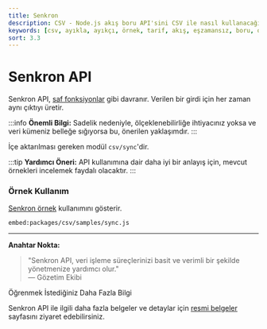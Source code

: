 ```yaml
---
title: Senkron
description: CSV - Node.js akış boru API'sini CSV ile nasıl kullanacağınızı öğrenin. Bu içerik, Senkron API'nin temel yönlerini ve kullanımını ele almaktadır. Senkron API, veri işleme süreçlerinizi basit ve verimli bir şekilde yönetmenize yardımcı olur.
keywords: [csv, ayıkla, ayıkçı, örnek, tarif, akış, eşzamansız, boru, oku, yaz]
sort: 3.3
---
```


# Senkron API

Senkron API, [saf fonksiyonlar](https://en.wikipedia.org/wiki/Pure_function) gibi davranır. Verilen bir girdi için her zaman aynı çıktıyı üretir.

:::info
**Önemli Bilgi:** Sadelik nedeniyle, ölçeklenebilirliğe ihtiyacınız yoksa ve veri kümeniz belleğe sığıyorsa bu, önerilen yaklaşımdır.
:::

İçe aktarılması gereken modül `csv/sync`'dir. 

:::tip
**Yardımcı Öneri:** API kullanımına dair daha iyi bir anlayış için, mevcut örnekleri incelemek faydalı olacaktır.
:::

### Örnek Kullanım

[Senkron örnek](https://github.com/adaltas/node-csv/blob/master/packages/csv/samples/sync.js) kullanımını gösterir.

```embed:packages/csv/samples/sync.js```

---

**Anahtar Nokta:**

> "Senkron API, veri işleme süreçlerinizi basit ve verimli bir şekilde yönetmenize yardımcı olur."  
> — Gözetim Ekibi


Öğrenmek İstediğiniz Daha Fazla Bilgi

Senkron API ile ilgili daha fazla belgeler ve detaylar için [resmi belgeler](https://github.com/adaltas/node-csv) sayfasını ziyaret edebilirsiniz.

